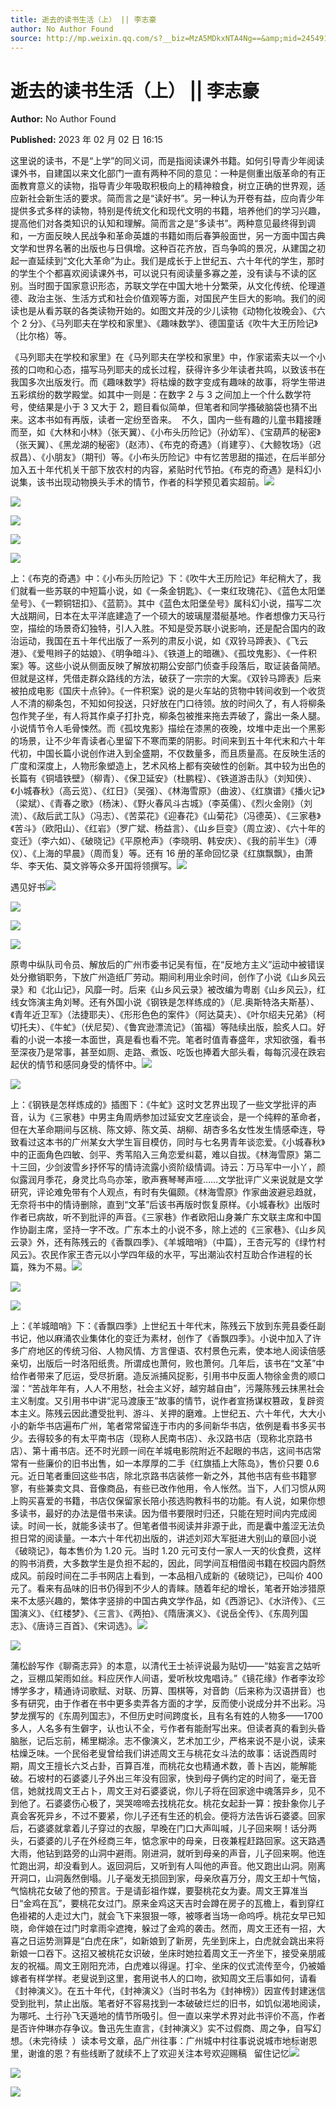 ```yaml
---
title: 逝去的读书生活（上） || 李志豪
author: No Author Found
source: http://mp.weixin.qq.com/s?__biz=MzA5MDkxNTA4Ng==&amp;mid=2454913100&amp;idx=1&amp;sn=7963507dba87788fb18cd23f572d657b&amp;chksm=87a3c82db0d4413bdae65a49674ad6fe67480f3df801c25bec8042028c913442c52f7e5df974#rd
---
```


# 逝去的读书生活（上） || 李志豪

**Author:** No Author Found

**Published:** 2023 年 02 月 02 日 16:15

这里说的读书，不是“上学”的同义词，而是指阅读课外书籍。如何引导青少年阅读课外书，自建国以来文化部门一直有两种不同的意见：一种是侧重出版革命的有正面教育意义的读物，指导青少年吸取积极向上的精神粮食，树立正确的世界观，适应新社会新生活的要求。简而言之是“读好书”。另一种认为开卷有益，应向青少年提供多式多样的读物，特别是传统文化和现代文明的书籍，培养他们的学习兴趣，提高他们对各类知识的认知和理解。简而言之是“多读书”。两种意见最终得到调和，一方面反映人民战争和革命英雄的书籍如雨后春笋般面世，另一方面中国古典文学和世界名著的出版也与日俱增。这种百花齐放，百鸟争鸣的景况，从建国之初起一直延续到“文化大革命”为止。我们是成长于上世纪五、六十年代的学生，那时的学生个个都喜欢阅读课外书，可以说只有阅读量多寡之差，没有读与不读的区别。当时囿于国家意识形态，苏联文学在中国大地十分繁荣，从文化传统、伦理道德、政治主张、生活方式和社会价值观等方面，对国民产生巨大的影响。我们的阅读也是从看苏联的各类读物开始的。如图文并茂的少儿读物《动物化妆晚会》、《六个 2 分》、《马列耶夫在学校和家里》、《趣味数学》、德国童话《吹牛大王历险记》（比尔格）等。

《马列耶夫在学校和家里》在《马列耶夫在学校和家里》中，作家诺索夫以一个小孩的口吻和心态，描写马列耶夫的成长过程，获得许多少年读者共鸣，以致该书在我国多次出版发行。而《趣味数学》将枯燥的数字变成有趣味的故事，将学生带进五彩缤纷的数学殿堂。如其中一则是：在数字 2 与 3 之间加上一个什么数学符号，使结果是小于 3 又大于 2，题目看似简单，但笔者和同学搔破脑袋也猜不出来。这本书如有再版，读者一定纷至沓来。  不久，国内一些有趣的儿童书籍接踵而至，如《大林和小林》（张天翼）、《小布头历险记》（孙幼军）、《宝葫芦的秘密》（张天翼）、《黑龙湖的秘密》（赵沛）、《布克的奇遇》（肖建亨）、《大鲸牧场》（迟叔昌）、《小朋友》（期刊）等。《小布头历险记》中有忆苦思甜的描述，在后半部分加入五十年代机关干部下放农村的内容，紧贴时代节拍。《布克的奇遇》是科幻小说集，该书出现动物换头手术的情节，作者的科学预见着实超前。![](https://mmbiz.qpic.cn/mmbiz_jpg/PJWG74pLsMZMTrLdSHZqIWVEOaRmic8U4RZQqnL9ub1ovp1q3iaWlkWVJndRVEexzJPJBghg8FYmz69icwDzzk8uw/640)

![](https://mmbiz.qpic.cn/mmbiz_gif/Ljib4So7yuWgicN481ZkibbZd2QwWUmFfjkDxqNEuyNhx4P6YRv9Gib64sAO3HYcN523K6VAvyrn5dEMtoic1ucsz5Q/640?wx_fmt=gif)

![](https://mmbiz.qpic.cn/mmbiz_jpg/PJWG74pLsMZMTrLdSHZqIWVEOaRmic8U4Cw34XpqcOKxiawhqh0foTmbGduZU7Bp8F50CnQzZnrP4Q1CicuibuVAGA/640)

![](https://mmbiz.qpic.cn/mmbiz_png/Ljib4So7yuWiaqibJd55vCLXBdw4bGSkIiamfHwWicqhZkJ8ImV38ibN03IDQjjvbawDeIsUkSMCaaU4FfmWh6Msics8A/640?wx_fmt=png)

![](https://mmbiz.qpic.cn/mmbiz_png/Ljib4So7yuWiaqibJd55vCLXBdw4bGSkIiammjn48oK9sxQDo3KJ5iae5opicvWr24A0206bRBLVibunxK9hyz0pB7SYA/640?wx_fmt=png)

上：《布克的奇遇》中：《小布头历险记》下：《吹牛大王历险记》年纪稍大了，我们就看一些苏联的中短篇小说，如《一条金钥匙》、《一束红玫瑰花》、《蓝色太阳堡垒号》、《一颗铜钮扣》、《蓝箭》。其中《蓝色太阳堡垒号》属科幻小说，描写二次大战期间，日本在太平洋底建造了一个硕大的玻璃屋潜艇基地。作者想像力天马行空，描绘的场景奇幻独特，引人入胜。不知是受苏联小说影响，还是配合国内的政治运动，我国在五十年代出版了一系列的肃反小说，如《双铃马蹄表》、《飞云港》、《爱甩辫子的姑娘》、《明争暗斗》、《铁道上的暗礁》、《孤坟鬼影》、《一件积案》等。这些小说从侧面反映了解放初期公安部门侦查手段落后，取证装备简陋。但就是这样，凭借走群众路线的方法，破获了一宗宗的大案。《双铃马蹄表》后来被拍成电影《国庆十点钟》。《一件积案》说的是火车站的货物中转间收到一个收货人不清的柳条包，不知如何投送，只好放在门口待领。放的时间久了，有人将柳条包作凳子坐，有人将其作桌子打扑克，柳条包被推来拖去弄破了，露出一条人腿。小说情节令人毛骨悚然。而《孤坟鬼影》描绘在漆黑的夜晚，坟堆中走出一个黑影的场景，让不少年青读者心里留下不寒而栗的阴影。时间来到五十年代末和六十年代初，中国长篇小说创作进入到全盛期，不仅数量多，而且质量高。在反映生活的广度和深度上，人物形象塑造上，艺术风格上都有突破性的创新。其中较为出色的长篇有《铜墙铁壁》（柳青）、《保卫延安》（杜鹏程）、《铁道游击队》（刘知侠）、《小城春秋》（高云览）、《红日》（吴强）、《林海雪原》（曲波）、《红旗谱》《播火记》（梁斌）、《青春之歌》（杨沫）、《野火春风斗古城》（李英儒）、《烈火金刚》（刘流）、《敌后武工队》（冯志）、《苦菜花》《迎春花》《山菊花》（冯德英）、《三家巷》《苦斗》（欧阳山）、《红岩》（罗广斌、杨益言）、《山乡巨变》（周立波）、《六十年的变迁》（李六如）、《破晓记》《平原枪声》（李晓明、韩安庆）、《我的前半生》（溥仪）、《上海的早晨》（周而复）等。还有 16 册的革命回忆录《红旗飘飘》，由萧华、李天佑、莫文骅等众多开国将领撰写。![](https://mmbiz.qpic.cn/mmbiz_jpg/PJWG74pLsMZMTrLdSHZqIWVEOaRmic8U4ILUWWUyNa745JM5XML39HCCmMYfq2FMLc46jlqODhqKicz1zDibWWA9A/640)

遇见好书![](https://mmbiz.qpic.cn/mmbiz_jpg/PJWG74pLsMZMTrLdSHZqIWVEOaRmic8U414kbHphOS96DyUE0JTDWsINat2Io0ib6cWjJoxYIgFtetbzD1XF9T9Q/640)

![](https://mmbiz.qpic.cn/mmbiz_jpg/PJWG74pLsMZMTrLdSHZqIWVEOaRmic8U4HvBMpCG4xMm0IH74H8dMGMMfOSPy2e5YqJpQSsUrrptOQiaTJIv334A/640)

![](https://mmbiz.qpic.cn/mmbiz_gif/bL2iaicTYdZn6bNS6nqGnBNuLIyrTgJXhxiaicWkHoNzicNUDj2hnsADsURzdqVO8M5G4I1VjVlzW4KhIXMrpnf88Eg/640?wx_fmt=gif)

![](https://mmbiz.qpic.cn/mmbiz_jpg/PJWG74pLsMZMTrLdSHZqIWVEOaRmic8U4DZlp5MAojJJdmicMpWhsl56JcP23aU3CvmtUye7U1bBicCwic0AFzQOew/640)

原粤中纵队司令员、解放后的广州市委书记吴有恒，在“反地方主义”运动中被错误处分撤销职务，下放广州造纸厂劳动。期间利用业余时间，创作了小说《山乡风云录》和《北山记》，风靡一时。后来《山乡风云录》被改编为粤剧《山乡风云》，红线女饰演主角刘琴。还有外国小说《钢铁是怎样练成的》（尼.奥斯特洛夫斯基）、《青年近卫军》（法捷耶夫）、《形形色色的案件》（阿达莫夫）、《叶尔绍夫兄弟》（柯切托夫）、《牛虻》（伏尼契）、《鲁宾逊漂流记》（笛福）等陆续出版，脍炙人口。好看的小说一本接一本面世，真是看也看不完。笔者时值青春盛年，求知欲强，看书至深夜乃是常事，甚至如厕、走路、煮饭、吃饭也捧着大部头看，每每沉浸在跌宕起伏的情节和感同身受的情怀中。![](https://mmbiz.qpic.cn/mmbiz_jpg/PJWG74pLsMZMTrLdSHZqIWVEOaRmic8U4I43sSwmtja14ibF6AyGmH7SmSEmu26iayibG1eQhC1KVgiaExJOGrJ8GRQ/640)

![](https://mmbiz.qpic.cn/mmbiz_jpg/PJWG74pLsMZMTrLdSHZqIWVEOaRmic8U4UcMiaptEG6h4G7icCia69Zf75SqPSlADPtLfPPGGf9bs1vm6O0dZuraqQ/640)

上：《钢铁是怎样炼成的》插图下：《牛虻》这时文艺界出现了一些文学批评的声音，认为《三家巷》中男主角周炳参加过延安文艺座谈会，是一个纯粹的革命者，但在大革命期间与区桃、陈文婷、陈文英、胡柳、胡杏多名女性发生情感牵连，导致看过这本书的广州某女大学生盲目模仿，同时与七名男青年谈恋爱。《小城春秋》中的正面角色四敏、剑平、秀苇陷入三角恋爱纠葛，难以自拔。《林海雪原》第二十三回，少剑波雪乡抒怀写的情诗流露小资阶级情调。诗云：万马军中一小丫，颜似露润月季花，身灵比鸟鸟亦笨，歌声赛琴琴声哑……文学批评广义来说就是文学研究，评论难免带有个人观点，有时有失偏颇。《林海雪原》作家曲波避忌趋就，无奈将书中的情诗删除，直到“文革”后该书再版时恢复原样。《小城春秋》出版时作者已病故，听不到批评的声音。《三家巷》作者欧阳山身兼广东文联主席和中国作协副主席，坚持一字不改。广东本土的小说不多，除上述的《三家巷》、《山乡风云录》外，还有陈残云的《香飘四季》、《羊城暗哨》（中篇），王杏元写的《绿竹村风云》。农民作家王杏元以小学四年级的水平，写出潮汕农村互助合作进程的长篇，殊为不易。![](https://mmbiz.qpic.cn/mmbiz_jpg/PJWG74pLsMZMTrLdSHZqIWVEOaRmic8U4QoHgadBDjAsfDcxAtIVXAn3qUkVtlozRW8xfvmB9WRfu1L4MSjvmiag/640)

![](https://mmbiz.qpic.cn/mmbiz_jpg/PJWG74pLsMZMTrLdSHZqIWVEOaRmic8U4YzrIL8uBlsenSyl2OAibJCCz8aiaKrcUNq3KIjic6jpLfDpj4z82CBuOw/640)

![](https://mmbiz.qpic.cn/mmbiz_jpg/PJWG74pLsMZMTrLdSHZqIWVEOaRmic8U4CAA8UibuuLj5moeTWibyRdvAJ1iaa2uz0VoU39l48pnDWpswUsDIHkWeQ/640)

上：《羊城暗哨》下：《香飘四季》上世纪五十年代末，陈残云下放到东莞县委任副书记，他以麻涌农业集体化的变迁为素材，创作了《香飘四季》。小说中加入了许多广府地区的传统习俗、人物风情、方言俚语、农村景色元素，使本地人阅读倍感亲切，出版后一时洛阳纸贵。所谓成也萧何，败也萧何。几年后，该书在“文革”中给作者带来了厄运，受尽折磨。造反派捕风捉影，引用书中反面人物徐金贵的顺口溜：“苦战年年有，人人不用愁，社会主义好，越穷越自由”，污蔑陈残云抹黑社会主义制度。又引用书中讲“泥马渡康王”故事的情节，说作者宣扬谋权篡政，复辟资本主义。陈残云因此遭受批判、游斗、关押的磨难。上世纪五、六十年代，大大小小的新华书店遍布广州，笔者常常留连于市内的多间新华书店，依例是看书多买书少。去得较多的有太平南书店（现称人民南书店）、永汉路书店（现称北京路书店）、第十甫书店。还不时光顾一间在羊城电影院附近不起眼的书店，这间书店常常有一些廉价的旧书出售，如一本厚厚的二手《红旗插上大陈岛》，售价只要 0.6 元。近日笔者重回这些书店，除北京路书店装修一新之外，其他书店有些书籍寥寥，有些兼卖文具、音像商品，有些已改作他用，令人怅然。当下，人们习惯从网上购买喜爱的书籍，书店仅保留家长陪小孩选购教科书的功能。有人说，如果你想多读书，最好的办法是借书来读。因为借书要限时归还，只能在短时间内完成阅读。时间一长，就能多读书了。但笔者借书阅读并非源于此，而是囊中羞涩无法负担日常的阅读量。一本六十年代初出版的，讲述刘邓大军挺进大别山的章回小说《破晓记》，每本售价为 1.20 元。当时 1.20 元可支付一家人一天的伙食费，这样的购书消费，大多数学生是负担不起的，因此，同学间互相借阅书籍在校园内蔚然成风。前段时间在二手书网店上看到，一本品相八成新的《破晓记》，已叫价 400 元了。看来有品味的旧书仍得到不少人的青睐。随着年纪的增长，笔者开始涉猎原来不太感兴趣的，繁体字竖排的中国古典文学作品，如《西游记》、《水浒传》、《三国演义》、《红楼梦》、《三言》、《两拍》、《隋唐演义》、《说岳全传》、《东周列国志》、《唐诗三百首》、《宋词选》。![](https://mmbiz.qpic.cn/mmbiz_png/bL2iaicTYdZn4PwuNStrgDgCC3uHMhtR6jyD8icm3EpuHwgl7288fiaY1GI7Bh6dkriarAcndp6o5wAKeibbZFGbaCpA/640?wx_fmt=png)

![](https://mmbiz.qpic.cn/mmbiz_jpg/PJWG74pLsMZMTrLdSHZqIWVEOaRmic8U49nsicwxcztmEjicIlcoC4EsQiazlY0p9BlhkB5E0SFR28ecib8Izc9V2Kg/640)

蒲松龄写作《聊斋志异》的本意，以清代王士祯评说最为贴切——“姑妄言之姑听之，豆棚瓜架雨如丝。料应厌作人间语，爱听秋坟鬼唱诗。”《镜花缘》作者李汝珍博学多才，精通诗词歌赋、对联、历算、围棋等，对音韵（后来称为汉语拼音）也多有研究，由于作者在书中更多卖弄各方面的才学，反而使小说成分并不出彩。冯梦龙撰写的《东周列国志》，不但历史时间跨度长，且有名有姓的人物多——1700 多人，人名多有生僻字，认也认不全，亏作者有能耐写出来。但读者真的看到头昏脑胀，记后忘前，稀里糊涂。志不像演义，艺术加工少，严格来说不是小说，读来枯燥乏味。一个民俗老叟曾给我们讲述周文王与桃花女斗法的故事：话说西周时期，周文王擅长六爻占卦，百算百准，而桃花女也精通术数，善卜吉凶，能解能破。石坡村的石婆婆儿子外出三年没有回家，快到母子俩约定的时间了，毫无音信，她就找周文王占卜，周文王对石婆婆说，你儿子将在回家途中魂落异乡，见不到他了。石婆婆伤心极了，哭哭啼啼去找桃花女。桃花女起卦一算：按卦象你儿子真会客死异乡，不过不要紧，你儿子还有生还的机会。便将方法告诉石婆婆。回家后，石婆婆就拿着儿子穿过的衣服，早晚在门口大声叫喊，儿子回来啊！话分两头，石婆婆的儿子在外经商三年，惦念家中的母亲，日夜兼程赶路回家。这天路遇大雨，他钻到路旁的山洞中避雨。刚进洞，就听到母亲的声音，儿子回来啊。他连忙跑出洞，却没看到人。返回洞后，又听到有人叫他的声音。他又跑出山洞。刚离开洞口，山洞轰然倒塌。儿子毫发无损回到家，母亲欣喜万分，周文王却十气恼，气恼桃花女破了他的预言。于是请彭祖作媒，要娶桃花女为妻。周文王算准当日“金鸡在瓦”，要桃花女过门。原来金鸡这天吉时会蹲在房子的瓦檐上，看到穿红色褂裙的人走过大门，就会飞下来狠狠一啄，被啄者当场一命呜呼。桃花女早已知晓，命伴娘在过门时拿雨伞遮掩，躲过了金鸡的袭击。然而，周文王还有一招，大喜之日运势测算是“白虎在床”，如新娘到了新房，先坐到床上，白虎就会跳出来将新娘一口吞下。这招又被桃花女识破，坐床时她拉着周文王一齐坐下，接受亲朋戚友的祝福。周文王刚阳充沛，白虎难以得逞。打伞、坐床的仪式流传至今，仍被婚嫁者有样学样。老叟说到这里，套用说书人的口吻，欲知周文王后事如何，请看《封神演义》。在五十年代，《封神演义》（当时书名为《封神榜》）因宣传封建迷信受到批判，禁止出版。笔者好不容易找到一本破破烂烂的旧书，如饥似渴地阅读，为哪吒、土行孙飞天遁地的情节所吸引。但一直以来学术界对此书评价不高，作者是否许仲琳亦存争议。鲁迅先生直言，《封神演义》实不过假商、周之争，自写幻想。（未完待续  ）读本号文章，品广州往事：广州城中村往事说说城市地标谢恩里，谢谁的恩？有些线断了就续不上了欢迎关注本号欢迎赐稿   留住记忆![](https://mmbiz.qpic.cn/mmbiz_jpg/PJWG74pLsMZMTrLdSHZqIWVEOaRmic8U4dPiaGRvHY5qw46qoQjhrRIrm0J9MD1A85JcE5NbDyfSqrEaUAwBhj9Q/640)

![](https://mmbiz.qpic.cn/mmbiz_png/bL2iaicTYdZn7k0Fpdw7RkiblwdpdMJ2UR5CpWTJRcqPCms5vHHF9zpoib1kR1ricibQbn3dSEZJo8Zr7d5bPQrHqlnQ/640?wx_fmt=png)

![](https://mmbiz.qpic.cn/mmbiz_gif/PJWG74pLsMYf2b50xFTbTsibmjv5gNVOxZegUj8mrKtpuzCpBAYnQw9duHfIcNnUzicicnGUSv4EWPSTRAPvV9g3w/640?wx_fmt=gif&wxfrom=5&wx_lazy=1)
